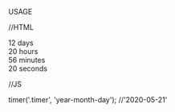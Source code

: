 USAGE 

//HTML
<div class="timer">
  <div class="timer__block">
      <span id="days">12</span>
      days
  </div>
  <div class="timer__block">
      <span id="hours">20</span>
      hours
  </div>
  <div class="timer__block">
      <span id="minutes">56</span>
      minutes
  </div>
  <div class="timer__block">
      <span id="seconds">20</span>
      seconds
  </div>
</div>

//JS

timer('.timer', 'year-month-day'); //'2020-05-21'
